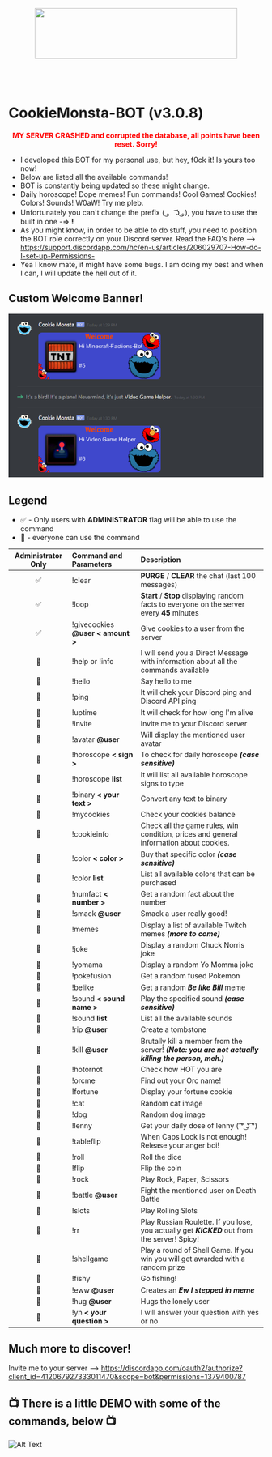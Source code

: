 <p align="center">
  <img src="https://vignette.wikia.nocookie.net/logopedia/images/1/10/Sesame-street-logo_%281%29.png/revision/latest?cb=20161227004438" width="400" height="100">
</p>
<br/><br/>

# CookieMonsta-BOT (v3.0.8)

**<center><font color="red">MY SERVER CRASHED and corrupted the database, all points have been reset. Sorry!</font></center>**

* I developed this BOT for my personal use, but hey, f0ck it! Is yours too now!
* Below are listed all the available commands!
* BOT is constantly being updated so these might change.
* Daily horoscope! Dope memes! Fun commands! Cool Games! Cookies! Colors! Sounds! W0aW! Try me pleb.
* Unfortunately you can't change the prefix ( ͜。 ͡ʖ ͜。), you have to use the built in one -=> **!** 
* As you might know, in order to be able to do stuff, you need to position the BOT role correctly on your Discord server. Read the FAQ's here --> https://support.discordapp.com/hc/en-us/articles/206029707-How-do-I-set-up-Permissions-
* Yea I know mate, it might have some bugs. I am doing my best and when I can, I will update the hell out of it.

## Custom Welcome Banner!
![Screenshot](welcomebanner.PNG)

## Legend

* ✅ - Only users with **ADMINISTRATOR** flag will be able to use the command
* 👦 - everyone can use the command

| Administrator Only | Command and Parameters | Description |
| :---:              |                   :--- |        :--- |
| ✅ | !clear | **PURGE** / **CLEAR** the chat (last 100 messages) |
| ✅ | !loop | **Start** / **Stop** displaying random facts to everyone on the server every **45** minutes |
| ✅ | !givecookies **@user** **< amount >** | Give cookies to a user from the server |
| 👦 | !help or !info | I will send you a Direct Message with information about all the commands available |
| 👦 | !hello | Say hello to me |
| 👦 | !ping  | It will chek your Discord ping and Discord API ping |
| 👦 | !uptime | It will check for how long I'm alive |
| 👦 | !invite | Invite me to your Discord server |
| 👦 | !avatar **@user** | Will display the mentioned user avatar |
| 👦 | !horoscope **< sign >** | To check for daily horoscope ***(case sensitive)*** |
| 👦 | !horoscope **list** | It will list all available horoscope signs to type |
| 👦 | !binary **< your text >** | Convert any text to binary |
| 👦 | !mycookies | Check your cookies balance |
| 👦 | !cookieinfo | Check all the game rules, win condition, prices and general information about cookies. |
| 👦 | !color **< color >** | Buy that specific color ***(case sensitive)*** |
| 👦 | !color **list** | List all available colors that can be purchased |
| 👦 | !numfact **< number >** | Get a random fact about the number |
| 👦 | !smack **@user** | Smack a user really good! |
| 👦 | !memes | Display a list of available Twitch memes ***(more to come)*** |
| 👦 | !joke | Display a random Chuck Norris joke |
| 👦 | !yomama | Display a random Yo Momma joke |
| 👦 | !pokefusion | Get a random fused Pokemon |
| 👦 | !belike | Get a random ***Be like Bill*** meme |
| 👦 | !sound **< sound name >** | Play the specified sound ***(case sensitive)*** |
| 👦 | !sound **list** | List all the available sounds | 
| 👦 | !rip **@user** | Create a tombstone |
| 👦 | !kill **@user** | Brutally kill a member from the server! ***(Note: you are not actually killing the person, meh.)*** |
| 👦 | !hotornot | Check how HOT you are |
| 👦 | !orcme | Find out your Orc name! |
| 👦 | !fortune | Display your fortune cookie |
| 👦 | !cat | Random cat image |
| 👦 | !dog | Random dog image |
| 👦 | !lenny | Get your daily dose of lenny ( ͡° ͜ʖ ͡°) |
| 👦 | !tableflip | When Caps Lock is not enough! Release your anger boi! |
| 👦 | !roll | Roll the dice |
| 👦 | !flip | Flip the coin | 
| 👦 | !rock | Play Rock, Paper, Scissors |
| 👦 | !battle **@user** | Fight the mentioned user on Death Battle |
| 👦 | !slots | Play Rolling Slots |
| 👦 | !rr | Play Russian Roulette. If you lose, you actually get ***KICKED*** out from the server! Spicy! |
| 👦 | !shellgame | Play a round of Shell Game. If you win you will get awarded with a random prize |
| 👦 | !fishy | Go fishing! |
| 👦 | !eww **@user** | Creates an ***Ew I stepped in meme*** |
| 👦 | !hug **@user** | Hugs the lonely user |
| 👦 | !yn **< your question >** | I will answer your question with yes or no |


## Much more to discover!
Invite me to your server --> https://discordapp.com/oauth2/authorize?client_id=412067927333011470&scope=bot&permissions=1379400787

## 📺 There is a little DEMO with some of the commands, below 📺


![Alt Text](https://raw.githubusercontent.com/tutyamxx/CookieMonsta-BOT/master/cookiemonsta.gif)








